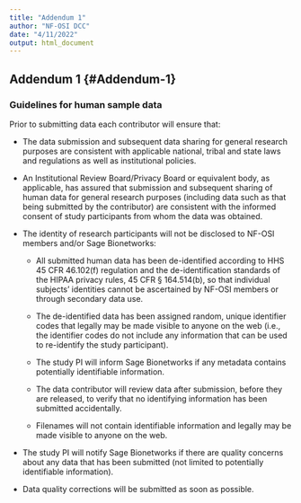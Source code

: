```yaml
---
title: "Addendum 1"
author: "NF-OSI DCC"
date: "4/11/2022"
output: html_document
---
```


## Addendum 1 {#Addendum-1}

### Guidelines for human sample data

Prior to submitting data each contributor will ensure that:

- The data submission and subsequent data sharing for general research purposes are consistent with applicable national, tribal and state laws and regulations as well as institutional policies.

- An Institutional Review Board/Privacy Board or equivalent body, as applicable, has assured that submission and subsequent sharing of human data for general research purposes (including data such as that being submitted by the contributor) are consistent with the informed consent of study participants from whom the data was obtained.

- The identity of research participants will not be disclosed to NF-OSI members and/or Sage Bionetworks:

    - All submitted human data has been de-identified according to HHS 45 CFR 46.102(f) regulation and the de-identification standards of the HIPAA privacy rules, 45 CFR § 164.514(b), so that individual subjects’ identities cannot be ascertained by NF-OSI members or through secondary data use.

    - The de-identified data has been assigned random, unique identifier codes that legally may be made visible to anyone on the web (i.e., the identifier codes do not include any information that can be used to re-identify the study participant).

    - The study PI will inform Sage Bionetworks if any metadata contains potentially identifiable information.

    - The data contributor will review data after submission, before they are released, to verify that no identifying information has been submitted accidentally.

    - Filenames will not contain identifiable information and legally may be made visible to anyone on the web.

- The study PI will notify Sage Bionetworks if there are quality concerns about any data that has been submitted (not limited to potentially identifiable information). 

- Data quality corrections will be submitted as soon as possible.

